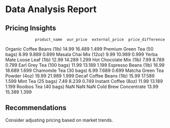 # Data Analysis Report

## Pricing Insights

                 product_name  our_price  external_price  price_difference
   Organic Coffee Beans (1lb)      14.99          16.489             1.499
  Premium Green Tea (50 bags)       8.99           9.889             0.899
       Masala Chai Mix (12oz)       9.99          10.989             0.999
  Yerba Mate Loose Leaf (1lb)      12.99          14.289             1.299
      Hot Chocolate Mix (1lb)       7.99           8.789             0.799
     Earl Grey Tea (100 bags)      11.99          13.189             1.199
         Espresso Beans (1lb)      16.99          18.689             1.699
      Chamomile Tea (30 bags)       6.99           7.689             0.699
Matcha Green Tea Powder (4oz)      19.99          21.989             1.999
     Decaf Coffee Beans (1lb)      15.99          17.589             1.599
           Mint Tea (25 bags)       7.49           8.239             0.749
         Instant Coffee (8oz)      11.99          13.189             1.199
        Rooibos Tea (40 bags)        NaN             NaN               NaN
        Cold Brew Concentrate      13.99          15.389             1.399

## Recommendations

Consider adjusting pricing based on market trends.
